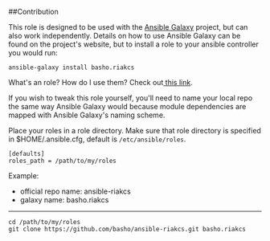 ##Contribution

This role is designed to be used with the [Ansible Galaxy](https://galaxy.ansible.com/) project, but can also work independently.  Details on how to use Ansible Galaxy can be found on the project's website, but to install a role to your ansible controller you would run:

	ansible-galaxy install basho.riakcs

 What's an role?  How do I use them? Check out[ this link](http://docs.ansible.com/playbooks_roles.html#roles).


If you wish to tweak this role yourself, you'll need to name your local repo the same way Ansible Galaxy would because module dependencies are mapped with Ansible Galaxy's naming scheme.

Place your roles in a role directory.  Make sure that role directory is specified in 
$HOME/.ansible.cfg, default is `/etc/ansible/roles`.

	[defaults]
	roles_path = /path/to/my/roles

Example:

* official repo name: ansible-riakcs
* galaxy name: basho.riakcs

___
	cd /path/to/my/roles
	git clone https://github.com/basho/ansible-riakcs.git basho.riakcs


